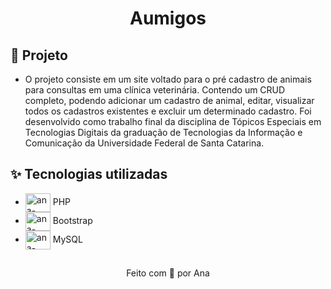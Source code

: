 <h1 align="center"> Aumigos </h1>

<h2> 🚀 Projeto </h2>

- O projeto consiste em um site voltado para o pré cadastro de animais para consultas em uma clínica veterinária. Contendo um CRUD completo, podendo adicionar um cadastro de animal, editar, visualizar todos os cadastros existentes e excluir um determinado cadastro. Foi desenvolvido como trabalho final da disciplina de Tópicos Especiais em Tecnologias Digitais da graduação de Tecnologias da Informação e Comunicação da Universidade Federal de Santa Catarina.


<h2> ✨ Tecnologias utilizadas </h2>

- <img align="center" alt="ana-Python" height="30" width="40" src="https://cdn.jsdelivr.net/gh/devicons/devicon/icons/php/php-original.svg" /> PHP
- <img align="center" alt="ana-Bootstrap" height="30" width="40" src="https://cdn.jsdelivr.net/gh/devicons/devicon/icons/bootstrap/bootstrap-original.svg"> Bootstrap
- <img align="center" alt="ana-MySQL" height="30" width="40" src="https://cdn.jsdelivr.net/gh/devicons/devicon/icons/mysql/mysql-original-wordmark.svg"> MySQL


##

<p align="center">
  Feito com 💙 por Ana
</p>

